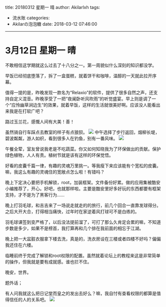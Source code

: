 title: 20180312 星期一 晴
author: Akilarlxh
tags:
  - 流水账
categories:
  - Akilarの泡泡糖
date: 2018-03-12 07:46:00
---
 # 3月12日 星期一 晴
  
不敢相信这学期就这么过去了十八分之一。第一周貌似什么深刻的知识都没学。

早饭已经彻底堕落了，拆了一盒蛋糕，就着饼干和咖啡，温醇的一天就此拉开序幕。

值得一提的是，昨晚发现一款名为“Relaxio”的软件，提供了很多自然之声，还支持自定义混音。昨晚享受了一把“夜阑卧听风吹雨”的听觉盛宴。早上则是调了一个“应怜幽草涧边生”的效果，就着早饭，这样的生活就很美好啊。应该没人能看出来我是在打软广吧？

路过玉兰花，感慨人间有大美！善！

虽然骑自行车踩点去教室的样子有点狼狈。
![](https://s2.ax1x.com/2019/04/10/ATUIhj.jpg)
中午选择了步行返回，烟柳长堤，碧波粼粼，游人如织，看到很多人在钓鱼，别有一番风味。
![](https://s2.ax1x.com/2019/04/10/ATU73n.jpg)


午餐全荤，室友曾说我老是不吃蔬菜。你又如何知晓我为了环保做出的贡献。保护绿色植物，人人有责。植树节就是该有这样的环保觉悟。

好看的皮囊千篇一律，有趣的灵魂万里挑一。等我瘦下来应该能有个宽松的皮囊。嘛，我这么有趣的灵魂住的宽敞点怎么啦！有错吗？

晚上下定决心要把手机解锁，root，加装框架。文件备份好累。做的应用集被酷安小编推荐了，开心。好吧，也就那样啦。主要是酷安里好多好玩的东西都要有框架支持，才不是为了黑客行为……

晚上打羽毛球，和吉吉来了一场说走就走的的旅行，前几个回合一直靠发球得分。之后大开大合，打得相当痛快，过年时在家逆着风打球可不是白练的。

羽毛球课签到变严格了，以后没法提前溜了，可打了那么久肯定会累的嘛，不知道步数是多少，如果不是榜首，我打算再和几个排在我前面的相忘于江湖。

晚上把一大盆脏衣服拿下楼去洗，真是的，洗衣房设在三楼或者四楼不好吗？偏偏我还住在六楼。

临睡前终于完成了解锁和root权限的配置。虽然就着论坛上的教程来这是非常简单的操作，但我就是要有成就感。谁也拦不住。

晚安，世界。

题外话；

有人问我就这么把日记堂而皇之的发出去好么？嘛，我自忖有查看权限的都算是值得信任的人的关系吧。
![](https://s2.ax1x.com/2019/04/10/ATUT9s.jpg)

